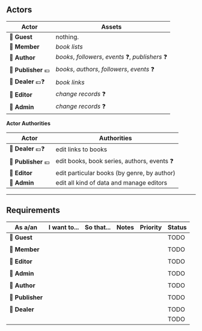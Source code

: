## Actors

| Actor | Assets |
|--|--|
| 👻 **Guest** | nothing. |
| 👤 **Member** | *book lists* |
| 👤 **Author** | *books*, *followers*, *events* ❓, *publishers* ❓ |
| 👥 **Publisher** 💶 | *books*, *authors*, *followers*, *events* ❓ |
| 👥 **Dealer** 💶❓ | *book links* |
| 👥 **Editor** | *change records* ❓ |
| 👥 **Admin** | *change records* ❓ |

**Actor Authorities**

| Actor | Authorities |
|--|--|
| 👥 **Dealer** 💶❓ | edit links to books |
| 👥 **Publisher** 💶 | edit books, book series, authors, events ❓ |
| 👥 **Editor** | edit particular books (by genre, by author) |
| 👥 **Admin** | edit all kind of data and manage editors |

---

## Requirements

| As a/an | I want to... | So that... | Notes | Priority | Status |
|--|--|--|--|--|--|
| 👻 **Guest** |   |   |   |   | TODO |
|   |   |   |   |   |   |
| 👤 **Member** |   |   |   |   | TODO |
|   |   |   |   |   |   |
| 👥 **Editor** |   |   |   |   | TODO |
|   |   |   |   |   |   |
| 👥 **Admin** |   |   |   |   | TODO |
|   |   |   |   |   |   |
| 👤 **Author** |   |   |   |   | TODO |
|   |   |   |   |   |   |
| 👥 **Publisher** |   |   |   |   | TODO |
|   |   |   |   |   |   |
| 👥 **Dealer** |   |   |   |   | TODO |
|   |   |   |   |   | TODO |
